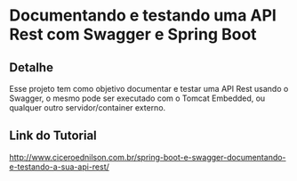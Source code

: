 <H1>Documentando e testando uma API Rest com Swagger e Spring Boot</H1>

<h2>Detalhe</h2>

<p>Esse projeto tem como objetivo documentar e testar uma API Rest usando o Swagger, o mesmo pode ser executado com o Tomcat Embedded, ou qualquer outro servidor/container externo.</p>

<h2>Link do Tutorial</h2>

<a href="http://www.ciceroednilson.com.br/spring-boot-e-swagger-documentando-e-testando-a-sua-api-rest/">
http://www.ciceroednilson.com.br/spring-boot-e-swagger-documentando-e-testando-a-sua-api-rest/
</a>


